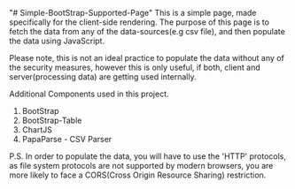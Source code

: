 "# Simple-BootStrap-Supported-Page" 
This is a simple page, made specifically for the client-side rendering. The purpose of this page is to fetch the data from any of the data-sources(e.g csv file), and then populate the data using JavaScript.

Please note, this is not an ideal practice to populate the data without any of the security measures, however this is only useful, if both, client and server(processing data) are getting used internally.

Additional Components used in this project.

1. BootStrap
2. BootStrap-Table
3. ChartJS
4. PapaParse - CSV Parser

P.S. In order to populate the data, you will have to use the 'HTTP' protocols, as file system protocols are not supported by modern browsers, you are more likely to face a CORS(Cross Origin Resource Sharing) restriction.